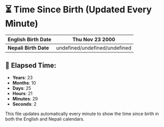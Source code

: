 # ⏳ Time Since Birth (Updated Every Minute)

| **English Birth Date** | Thu Nov 23 2000 |
|------------------------|-------------------------------------|
| **Nepali Birth Date**  | undefined/undefined/undefined                  |

## 📅 Elapsed Time:

- **Years**: 23
- **Months**: 10
- **Days**: 25
- **Hours**: 21
- **Minutes**: 29
- **Seconds**: 2

This file updates automatically every minute to show the time since birth in both the English and Nepali calendars.